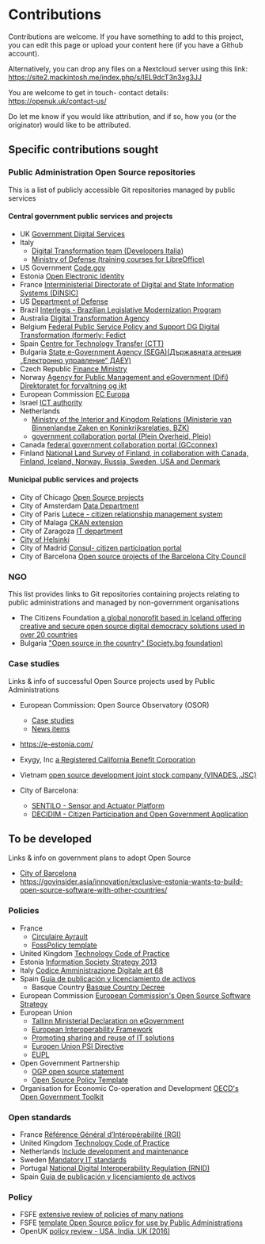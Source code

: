 # Contributions

Contributions are welcome. If you have something to add to this project, you can edit this page or upload your content here (if you have a Github account). 

Alternatively, you can drop any files on a Nextcloud server using this link: https://site2.mackintosh.me/index.php/s/IEL9dcT3n3xg3JJ

You are welcome to get in touch- contact details: https://openuk.uk/contact-us/

Do let me know if you would like attribution, and if so, how you (or the originator) would like to be attributed.

## Specific contributions sought

### Public Administration Open Source repositories
This is a list of publicly accessible Git repositories managed by public services

#### Central government public services and projects
- UK [Government Digital Services](https://github.com/alphagov)
- Italy 
   - [Digital Transformation team (Developers Italia)](https://github.com/italia)
   - [Ministry of Defense (training courses for LibreOffice)](https://github.com/libreitalia/VideocorsoLibreDifesa)
- US Government [Code.gov](https://code.gov/)
- Estonia [Open Electronic Identity](https://github.com/open-eid)
- France [Interministerial Directorate of Digital and State Information Systems (DINSIC)](https://github.com/betagouv)
- US [Department of Defense](https://github.com/deptofdefense)
- Brazil [Interlegis - Brazilian Legislative Modernization Program](https://github.com/interlegis)
- Australia [Digital Transformation Agency](https://github.com/AusDTO)
- Belgium [Federal Public Service Policy and Support DG Digital Transformation (formerly: Fedict](https://github.com/Fedict)
- Spain [Centre for Technology Transfer (CTT)](https://github.com/ctt-gob-es)
- Bulgaria [State e-Government Agency (SEGA)(Държавната агенция „Електронно управление“ ДАЕУ)](https://github.com/governmentbg)
- Czech Republic [Finance Ministry](https://github.com/otevrena-data-mfcr/Supervizor)
- Norway [Agency for Public Management and eGovernment (Difi) Direktoratet for forvaltning og ikt](http://difi.github.io/)
- European Commission [EC Europa](https://github.com/ec-europa/)
- Israel [ICT authority](https://github.com/CIOIL/DataGovIL/tree/master/GovExt)
- Netherlands 
   - [Ministry of the Interior and Kingdom Relations (Ministerie van Binnenlandse Zaken en Koninkrijksrelaties, BZK)](https://github.com/MinBZK)
   - [government collaboration portal (Plein Overheid, Pleio) ](https://github.com/Pleio)
- Canada [federal government collaboration portal (GCconnex) ](https://github.com/gctools-outilsgc)
- Finland [National Land Survey of Finland, in collaboration with Canada, Finland, Iceland, Norway, Russia, Sweden, USA and Denmark](https://github.com/oskariorg)
    
#### Municipal public services and projects
- City of Chicago [Open Source projects](https://github.com/Chicago)
- City of Amsterdam [Data Department](https://amsterdam.github.io/projects/)
- City of Paris [Lutece - citizen relationship management system](https://github.com/lutece-platform/lutece-collab-plugin-suggest)
- City of Malaga [CKAN extension](https://github.com/damalaga/ckanext-malaga)
- City of Zaragoza [IT department](https://github.com/migasfree/migasfree)
- [City of Helsinki](https://city-of-helsinki.github.io)
- City of Madrid [Consul- citizen participation portal](https://github.com/consul/consul)
- City of Barcelona [Open source projects of the Barcelona City Council](https://ajuntamentdebarcelona.github.io/en/index_en.html)


### NGO
This list provides links to Git repositories containing projects relating to public administrations and managed by non-government organisations

- The Citizens Foundation [a global nonprofit based in Iceland offering creative and secure open source digital democracy solutions used in over 20 countries](https://github.com/CitizensFoundation)
- Bulgaria ["Open source in the country" (Society.bg foundation) ](https://github.com/obshtestvo)

### Case studies
Links & info of successful Open Source projects used by Public Administrations
- European Commission: Open Source Observatory (OSOR)
   - [Case studies](https://joinup.ec.europa.eu/page/osor-case-studies)
   - [News items](https://joinup.ec.europa.eu/collection/open-source-observatory-osor?f%5B0%5D=collection_type%3Anews)

- https://e-estonia.com/
- Exygy, Inc [a Registered California Benefit Corporation](https://github.com/Exygy)
- Vietnam [open source development joint stock company (VINADES.,JSC)](https://github.com/nukeviet/eGovernment)
- City of Barcelona:
   - [SENTILO - Sensor and Actuator Platform ](https://github.com/sentilo/sentilo)
   - [DECIDIM - Citizen Participation and Open Government Application](https://github.com/AjuntamentdeBarcelona/decidim-barcelona)


## To be developed
Links & info on government plans to adopt Open Source
- [City of Barcelona](https://itsfoss.com/barcelona-open-source/)
- https://govinsider.asia/innovation/exclusive-estonia-wants-to-build-open-source-software-with-other-countries/

### Policies
- France
  - [Circulaire Ayrault](https//joinup.ec.europa.eu/news/april-publishes-english-trans)
  - [FossPolicy template](https//github.com/DISIC/foss-contrib-policy-template/blob/master/FOSSPolicyTemplate.md)
- United Kingdom [Technology Code of Practice](https//joinup.ec.europa.eu/news/be-open)
- Estonia [Information Society Strategy 2013](https//joinup.ec.europa.eu/sites/default/files/document/2017-01/open_source_observatory_annual_report_3.pdf)
- Italy [Codice Amministrazione Digitale art 68](https//joinup.ec.europa.eu/sites/default/files/document/2017-01/open_source_observatory_annual_report_3.pdf)
- Spain [Guía de publicación y licenciamiento de activos](https//joinup.ec.europa.eu/sites/default/files/document/2017-01/open_source_observatory_annual_report_3.pdf)
  - Basque Country [Basque Country Decree](https://joinup.ec.europa.eu/news/spains-basque-countrys-admi)
- European Commission [European Commission's Open Source Software Strategy](https://ec.europa.eu/info/departments/informatics/open-source-software-strategy_en)
- European Union
  - [Tallinn Ministerial Declaration on eGovernment](https://joinup.ec.europa.eu/news/open-reuse)
  - [European Interoperability Framework](https://ec.europa.eu/isa2/eif_en)
  - [Promoting sharing and reuse of IT solutions](https://ec.europa.eu/isa2/actions/promoting-sharing-and-reuse-interoperability-solutions_en)
  - [Europen Union PSI Directive](https://joinup.ec.europa.eu/node/149107)
  - [EUPL](https://en.wikipedia.org/wiki/European_Union_Public_Licence)
- Open Government Partnership
  - [OGP open source statement](https://joinup.ec.europa.eu/community/osor/news/bulgaria-france-uk-us-support-ogp-free-software-policy)
  - [Open Source Policy Template](https://github.com/DISIC/foss-contrib-policy-template/blob/master/FOSSPolicyTemplate.md)
- Organisation for Economic Co-operation and Development [OECD's Open Government Toolkit](https://joinup.ec.europa.eu/news/oecd-examines-open-government)


### Open standards

- France [Référence Général d’Intéropérabilité (RGI)](https//joinup.ec.europa.eu/news/frances-rgi-v2-recommends-odf)
- United Kingdom [Technology Code of Practice](https//joinup.ec.europa.eu/news/be-open)
- Netherlands [Include development and maintenance](https//www.logius.nl/standaarden/)
- Sweden [Mandatory IT standards](https//joinup.ec.europa.eu/news/sweden-updates-list-mandat)
- Portugal [National Digital Interoperability Regulation (RNID)](https//joinup.ec.europa.eu/news/technological-freedom)
- Spain [Guía de publicación y licenciamiento de activos](https//joinup.ec.europa.eu/sites/default/files/document/2017-01/open_source_observatory_annual_report_3.pdf)

### Policy
- FSFE [extensive review of policies of many nations]( https//wiki.fsfe.org/Activities/EU_Policies_overview_FS (Updated September 2017))
- FSFE [template Open Source policy for use by Public Administrations]( https//github.com/DISIC/foss-contrib-policy-template/)
- OpenUK [policy review - USA, India, UK (2016)](ps//openuk.uk/review-of-global-open-source-policy-across-the-public-sector/)
